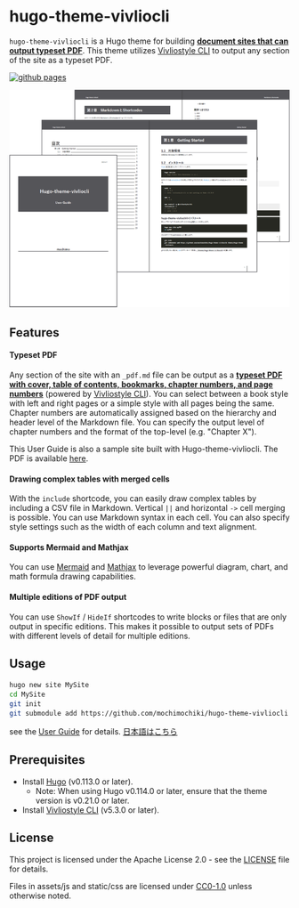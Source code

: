 # hugo-theme-vivliocli

`hugo-theme-vivliocli` is a Hugo theme for building <u>**document sites that can output typeset PDF**</u>. This theme utilizes [Vivliostyle CLI](https://github.com/vivliostyle/vivliostyle-cli) to output any section of the site as a typeset PDF.

[![github pages](https://github.com/mochimochiki/hugo-theme-vivliocli/actions/workflows/gh-pages.yml/badge.svg)](https://github.com/mochimochiki/hugo-theme-vivliocli/actions/workflows/gh-pages.yml)

![ ](exampleSite/content/en/assets/hugo-theme-vivliocli.png)

## Features

#### Typeset PDF

Any section of the site with an `_pdf.md` file can be output as a <u>**typeset PDF with cover, table of contents, bookmarks, chapter numbers, and page numbers**</u> (powered by [Vivliostyle CLI](https://github.com/vivliostyle/vivliostyle-cli)). You can select between a book style with left and right pages or a simple style with all pages being the same. Chapter numbers are automatically assigned based on the hierarchy and header level of the Markdown file. You can specify the output level of chapter numbers and the format of the top-level (e.g. "Chapter X").

This User Guide is also a sample site built with Hugo-theme-vivliocli. The PDF is available [here](/exampleSite/content/en/UserGuide.pdf).

#### Drawing complex tables with merged cells

With the `include` shortcode, you can easily draw complex tables by including a CSV file in Markdown. Vertical `||` and horizontal `->` cell merging is possible. You can use Markdown syntax in each cell. You can also specify style settings such as the width of each column and text alignment.

#### Supports Mermaid and Mathjax

You can use [Mermaid](https://mermaid.js.org/) and [Mathjax](https://www.mathjax.org/) to leverage powerful diagram, chart, and math formula drawing capabilities.

#### Multiple editions of PDF output

You can use `ShowIf` / `HideIf` shortcodes to write blocks or files that are only output in specific editions. This makes it possible to output sets of PDFs with different levels of detail for multiple editions.

## Usage

```bash
hugo new site MySite
cd MySite
git init
git submodule add https://github.com/mochimochiki/hugo-theme-vivliocli themes/hugo-theme-vivliocli
```

see the [User Guide](https://mochimochiki.github.io/hugo-theme-vivliocli/en/) for details.
[日本語はこちら](https://mochimochiki.github.io/hugo-theme-vivliocli/ja/)

## Prerequisites

* Install [Hugo](https://github.com/gohugoio/hugo) (v0.113.0 or later).
  * Note: When using Hugo v0.114.0 or later, ensure that the theme version is v0.21.0 or later.
* Install [Vivliostyle CLI](https://github.com/vivliostyle/vivliostyle-cli) (v5.3.0 or later).

## License

This project is licensed under the Apache License 2.0 - see the [LICENSE](https://github.com/mochimochiki/hugo-theme-vivliocli/blob/main/LICENSE) file for details.

Files in assets/js and static/css are licensed under [CC0-1.0](https://creativecommons.org/publicdomain/zero/1.0/legalcode) unless otherwise noted.
